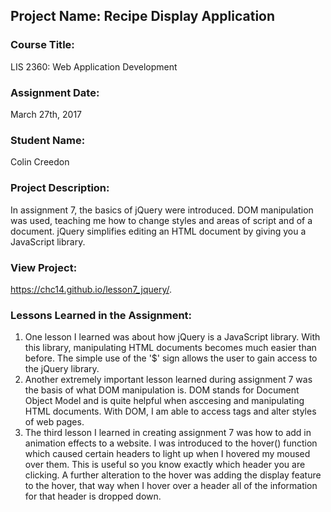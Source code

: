 ## Project Name:  Recipe Display Application

### Course Title:
LIS 2360:  Web Application Development

### Assignment Date:  
March 27th, 2017

### Student Name:  
Colin Creedon

### Project Description:
In assignment 7, the basics of jQuery were introduced. DOM manipulation was used, teaching me how to change styles and areas of script and of a document. jQuery simplifies editing an HTML document by giving you a JavaScript library.

### View Project:
https://chc14.github.io/lesson7_jquery/. 

### Lessons Learned in the Assignment:
1. One lesson I learned was about how jQuery is a JavaScript library. With this library, manipulating HTML documents becomes much easier than before. The simple use of the '$' sign allows the user to gain access to the jQuery library. 
2. Another extremely important lesson learned during assignment 7 was the basis of what DOM manipulation is. DOM stands for Document Object Model and is quite helpful when asccesing and manipulating HTML documents. With DOM, I am able to access tags and alter styles of web pages. 
3. The third lesson I learned in creating assignment 7 was how to add in animation effects to a website. I was introduced to the hover() function which caused certain headers to light up when I hovered my moused over them. This is useful so you know exactly which header you are clicking. A further alteration to the hover was adding the display feature to the hover, that way when I hover over a header all of the information for that header is dropped down. 
